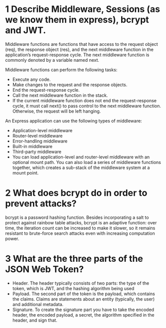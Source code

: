 <!-- Answers to the Short Answer Essay Questions go here -->
# 1 Describe Middleware, Sessions (as we know them in express), bcrypt and JWT.
Middleware functions are functions that have access to the request object (req), the response object (res), and the next middleware function in the application’s request-response cycle. The next middleware function is commonly denoted by a variable named next.

Middleware functions can perform the following tasks:

* Execute any code.
* Make changes to the request and the response objects.
* End the request-response cycle.
* Call the next middleware function in the stack.
* If the current middleware function does not end the request-response cycle, it must call next() to pass control to    the next middleware function. Otherwise, the request will be left hanging.

An Express application can use the following types of middleware:

* Application-level middleware
* Router-level middleware
* Error-handling middleware
* Built-in middleware
* Third-party middleware
* You can load application-level and router-level middleware with an optional mount path. You can also load a series    of middleware functions together, which creates a sub-stack of the middleware system at a mount point.
# 2 What does bcrypt do in order to prevent attacks?
bcrypt is a password hashing function. Besides incorporating a salt to protect against rainbow table attacks, bcrypt is an adaptive function: over time, the iteration count can be increased to make it slower, so it remains resistant to brute-force search attacks even with increasing computation power.
# 3 What are the three parts of the JSON Web Token?
* Header. The header typically consists of two parts: the type of the token, which is JWT, and the hashing algorithm being used
* Payload. The second part of the token is the payload, which contains the claims. Claims are statements about an entity (typically, the user) and additional metadata.
* Signature.
To create the signature part you have to take the encoded header, the encoded payload, a secret, the algorithm specified in the header, and sign that. 